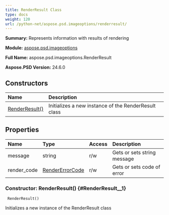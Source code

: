 ```yaml
---
title: RenderResult Class
type: docs
weight: 120
url: /python-net/aspose.psd.imageoptions/renderresult/
---
```


**Summary:** Represents information with results of rendering

**Module:** [aspose.psd.imageoptions](/psd/python-net/aspose.psd.imageoptions/)

**Full Name:** aspose.psd.imageoptions.RenderResult

**Aspose.PSD Version:** 24.6.0

## **Constructors**
| **Name** | **Description** |
| :- | :- |
| [RenderResult()](#RenderResult__1) | Initializes a new instance of the RenderResult class |
## **Properties**
| **Name** | **Type** | **Access** | **Description** |
| :- | :- | :- | :- |
| message | string | r/w | Gets or sets string message |
| render_code | [RenderErrorCode](/psd/python-net/aspose.psd.imageoptions/rendererrorcode) | r/w | Gets or sets code of error |


### Constructor: RenderResult() {#RenderResult__1}


```
 RenderResult() 
```

Initializes a new instance of the RenderResult class

